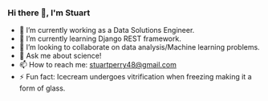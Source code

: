 ### Hi there 👋, I'm Stuart

- 🔭 I’m currently working as a Data Solutions Engineer.
- 🌱 I’m currently learning Django REST framework.
- 👯 I’m looking to collaborate on data analysis/Machine learning problems.
- 💬 Ask me about science!
- 📫 How to reach me: stuartperry48@gmail.com
- ⚡ Fun fact: Icecream undergoes vitrification when freezing making it a form of glass.
